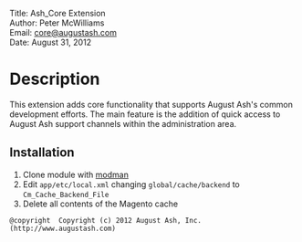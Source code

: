 Title:  Ash_Core Extension  
Author: Peter McWilliams  
Email:  core@augustash.com  
Date:   August 31, 2012  

# Description

This extension adds core functionality that supports August Ash's common
development efforts. The main feature is the addition of quick access to August
Ash support channels within the administration area.

Installation
------------

1. Clone module with [modman](https://github.com/colinmollenhour/modman)
2. Edit `app/etc/local.xml` changing `global/cache/backend` to `Cm_Cache_Backend_File`
3. Delete all contents of the Magento cache

```
@copyright  Copyright (c) 2012 August Ash, Inc. (http://www.augustash.com)
```

